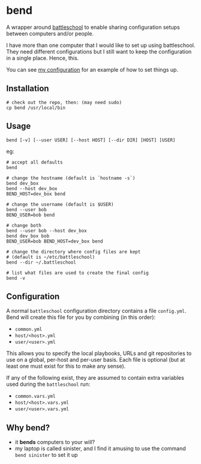 bend
====

A wrapper around [battleschool] to enable sharing configuration setups between
computers and/or people.

I have more than one computer that I would like to set up using battleschool.
They need different configurations but I still want to keep the configuration
in a single place. Hence, this.

You can see [my configuration] for an example of how to set things up.

[battleschool]: https://github.com/spencergibb/battleschool
[my configuration]: https://github.com/norm/bend-configuration

## Installation

    # check out the repo, then: (may need sudo)
    cp bend /usr/local/bin

## Usage

    bend [-v] [--user USER] [--host HOST] [--dir DIR] [HOST] [USER]

eg:

    # accept all defaults
    bend

    # change the hostname (default is `hostname -s`)
    bend dev_box
    bend --host dev_box
    BEND_HOST=dev_box bend

    # change the username (default is $USER)
    bend --user bob
    BEND_USER=bob bend

    # change both
    bend --user bob --host dev_box
    bend dev_box bob
    BEND_USER=bob BEND_HOST=dev_box bend

    # change the directory where config files are kept
    # (default is ~/etc/battleschool)
    bend --dir ~/.battleschool

    # list what files are used to create the final config
    bend -v


## Configuration

A normal `battleschool` configuration directory contains a file `config.yml`.
Bend will create this file for you by combining (in this order):

* `common.yml`
* `host/<host>.yml`
* `user/<user>.yml`

This allows you to specify the local playbooks, URLs and git repositories to
use on a global, per-host and per-user basis. Each file is optional (but at
least one must exist for this to make any sense).

If any of the following exist, they are assumed to contain extra variables
used during the `battleschool` run:

* `common.vars.yml`
* `host/<host>.vars.yml`
* `user/<user>.vars.yml`


## Why bend?

* it **bends** computers to your will?
* my laptop is called sinister, and I find it amusing to use the command
  `bend sinister` to set it up
